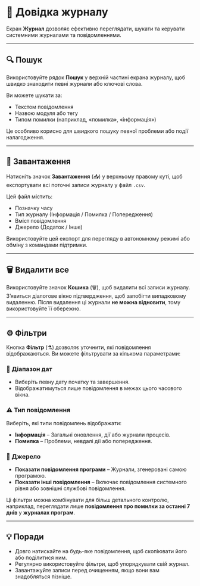 # 🧭 Довідка журналу

Екран **Журнал** дозволяє ефективно переглядати, шукати та керувати системними журналами та повідомленнями.

---

## 🔍 Пошук
Використовуйте рядок **Пошук** у верхній частині екрана журналу, щоб швидко знаходити певні журнали або ключові слова.

Ви можете шукати за:

- Текстом повідомлення
- Назвою модуля або тегу
- Типом помилки (наприклад, «помилка», «інформація»)

Це особливо корисно для швидкого пошуку певної проблеми або події налагодження.

---

## 💾 Завантаження
Натисніть значок **Завантаження** (📥) у верхньому правому куті, щоб експортувати всі поточні записи журналу у файл `.csv`.

Цей файл містить:
- Позначку часу
- Тип журналу (Інформація / Помилка / Попередження)
- Вміст повідомлення
- Джерело (Додаток / Інше)

Використовуйте цей експорт для перегляду в автономному режимі або обміну з командами підтримки.

---

## 🗑️ Видалити все
Використовуйте значок **Кошика** (🗑️), щоб видалити всі записи журналу. З’явиться діалогове вікно підтвердження, щоб запобігти випадковому видаленню. Після видалення ці журнали **не можна відновити**, тому використовуйте її обережно.

---

## ⚙️ Фільтри
Кнопка **Фільтр** (⚗️) дозволяє уточнити, які повідомлення відображаються. Ви можете фільтрувати за кількома параметрами:

### 📅 Діапазон дат
- Виберіть певну дату початку та завершення.
- Відображатимуться лише повідомлення в межах цього часового вікна.

### ⚠️ Тип повідомлення
Виберіть, які типи повідомлень відображати:
- **Інформація** – Загальні оновлення, дії або журнали процесів.
- **Помилка** – Проблеми, невдалі дії або попередження.

### 📱 Джерело
- **Показати повідомлення програми** – Журнали, згенеровані самою програмою.
- **Показати інші повідомлення** – Включає повідомлення системного рівня або зовнішні службові повідомлення.

Ці фільтри можна комбінувати для більш детального контролю, наприклад, переглядати лише **повідомлення про помилки за останні 7 днів** у **журналах програм**.

---

## 💡 Поради
- Довго натискайте на будь-яке повідомлення, щоб скопіювати його або поділитися ним.
- Регулярно використовуйте фільтри, щоб упорядкувати свій журнал.
- Завантажуйте записи перед очищенням, якщо вони вам знадобляться пізніше.
